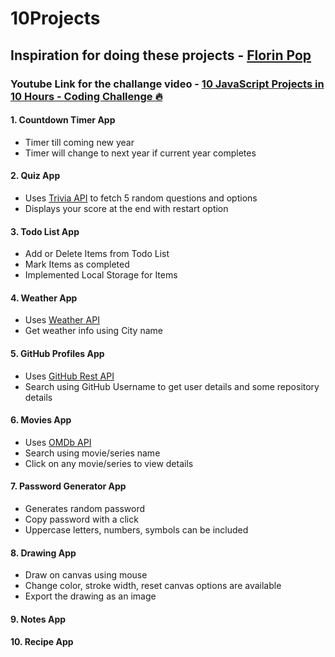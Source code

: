 # 10Projects

## Inspiration for doing these projects - [Florin Pop](https://github.com/florinpop17)

### Youtube Link for the challange video - [10 JavaScript Projects in 10 Hours - Coding Challenge 🔥](https://www.youtube.com/watch?v=dtKciwk_si4&t=20430s)

#### __1. Countdown Timer App__

- Timer till coming new year
- Timer will change to next year if current year completes
  
#### __2. Quiz App__

- Uses [Trivia API](https://opentdb.com/api_config.php) to fetch 5 random questions and options
- Displays your score at the end with restart option

#### __3. Todo List App__

- Add or Delete Items from Todo List
- Mark Items as completed
- Implemented Local Storage for Items

#### __4. Weather App__

- Uses [Weather API](https://api.openweathermap.org)
- Get weather info using City name

#### __5. GitHub Profiles App__

- Uses [GitHub Rest API](https://developer.github.com/v3/)
- Search using GitHub Username to get user details and some repository details

#### __6. Movies App__

- Uses [OMDb API](http://www.omdbapi.com/)
- Search using movie/series name
- Click on any movie/series to view details

#### __7. Password Generator App__

- Generates random password
- Copy password with a click
- Uppercase letters, numbers, symbols can be included

#### __8. Drawing App__

- Draw on canvas using mouse
- Change color, stroke width, reset canvas options are available
- Export the drawing as an image

#### __9. Notes App__

#### __10. Recipe App__
